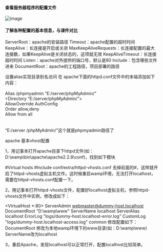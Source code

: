 #### 查看服务器程序的配置文件
![image]()
#### 了解各种配置的基本信息，与课件对比
ServerRoot：apache的安装路径
Timeout：apache配置的超时时间
KeepAlive：长连接是开启或关闭
MaxKeepAliveRequests：长连接配置的最大连接数，如果KeepAlive是关闭状态的，这项就无效
KeepAliveTimeout：长连接超时时间
Listen：apache对外提供的端口号，默认是80
Include：包含哪些文件进来
DocumentRoot：apache的工程路径，项目部署的路径

设置alias实现目录别名访问
在 apache下面的httpd.conf文件中的末端添加如下内容：    
<IfModule alias_module>     
 Alias /phpmyadmin “E:/server/phpMyAdmin/”    
 <Directory “E:/server/phpMyAdmin/”>    
 AllowOverride  AuthConfig    
 Order allow,deny    
 Allow from all     
 </Directory>    
 </IfModule>    
 “E:/server /phpMyAdmin/”这个就是phpmyadmin路径了
 
 apache 基本vhost配置
 
1，用记事本打开apache目录下httpd文件(如：D:\wamp\bin\apache\apache2.2.8\conf)，找到如下模块

#Virtual hosts
#Include conf/extra/httpd-vhosts.conf
去掉前面的#，这样就开启了httpd-vhosts虚拟主机文件。这时候重启wamp环境，无法打开localhost，需要在httpd-vhosts.conf配置一下。

2，用记事本打开httpd-vhosts文件，配置好localhost虚拟主机，参照httpd-vhosts文件中实例，修改成如下：

<VirtualHost *:80>
ServerAdmin webmaster@dummy-host.localhost
DocumentRoot "D:\wamp\www"
ServerName localhost
ServerAlias localhost
ErrorLog "logs/dummy-host.localhost-error.log"
CustomLog "logs/dummy-host.localhost-access.log" common
</VirtualHost>
修改配置如下：
DocumentRoot 修改为本地wamp环境下的www目录(如：D:\wamp\www)
ServerName改为localhost

3，重启Apache，发现localhost可以正常打开，配置localhost比较简单。
